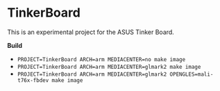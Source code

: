 # TinkerBoard

This is an experimental project for the ASUS Tinker Board.

**Build**

* `PROJECT=TinkerBoard ARCH=arm MEDIACENTER=no make image`
* `PROJECT=TinkerBoard ARCH=arm MEDIACENTER=glmark2 make image`
* `PROJECT=TinkerBoard ARCH=arm MEDIACENTER=glmark2 OPENGLES=mali-t76x-fbdev make image`
